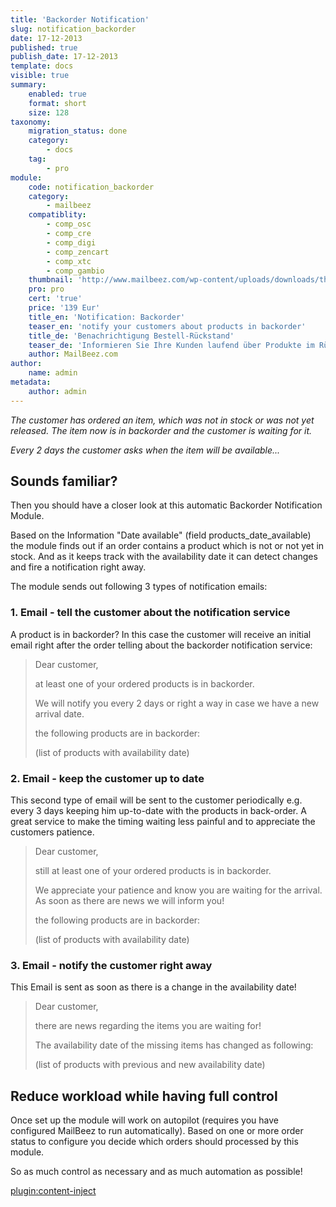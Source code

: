 ```yaml
---
title: 'Backorder Notification'
slug: notification_backorder
date: 17-12-2013
published: true
publish_date: 17-12-2013
template: docs
visible: true
summary:
    enabled: true
    format: short
    size: 128
taxonomy:
    migration_status: done
    category:
        - docs
    tag:
        - pro
module:
    code: notification_backorder
    category:
        - mailbeez
    compatiblity:
        - comp_osc
        - comp_cre
        - comp_digi
        - comp_zencart
        - comp_xtc
        - comp_gambio
    thumbnail: 'http://www.mailbeez.com/wp-content/uploads/downloads/thumbnails/2013/03/icon_32.png'
    pro: pro
    cert: 'true'
    price: '139 Eur'
    title_en: 'Notification: Backorder'
    teaser_en: 'notify your customers about products in backorder'
    title_de: 'Benachrichtigung Bestell-Rückstand'
    teaser_de: 'Informieren Sie Ihre Kunden laufend über Produkte im Rückstand'
    author: MailBeez.com
author:
    name: admin
metadata:
    author: admin
---
```


*The customer has ordered an item, which was not in stock or was not yet released. The item now is in backorder and the customer is waiting for it.*

*Every 2 days the customer asks when the item will be available...*

## Sounds familiar?

Then you should have a closer look at this automatic Backorder Notification Module.

Based on the Information "Date available" (field products\_date\_available) the module finds out if an order contains a product which is not or not yet in stock. And as it keeps track with the availability date it can detect changes and fire a notification right away.

The module sends out following 3 types of notification emails:

### 1. Email - tell the customer about the notification service

A product is in backorder? In this case the customer will receive an initial email right after the order telling about the backorder notification service:

> Dear customer,   
>   
>  at least one of your ordered products is in backorder.   
>   
>  We will notify you every 2 days or right a way in case we have a new arrival date.   
>   
>  the following products are in backorder:   
>   
>  (list of products with availability date)

### 2. Email - keep the customer up to date

This second type of email will be sent to the customer periodically e.g. every 3 days keeping him up-to-date with the products in back-order. A great service to make the timing waiting less painful and to appreciate the customers patience.

> Dear customer,   
>   
>  still at least one of your ordered products is in backorder.   
>   
>  We appreciate your patience and know you are waiting for the arrival. As soon as there are news we will inform you!   
>   
>  the following products are in backorder:   
>   
>  (list of products with availability date)

### 3. Email - notify the customer right away

This Email is sent as soon as there is a change in the availability date!

> Dear customer,   
>   
>  there are news regarding the items you are waiting for!   
>   
>  The availability date of the missing items has changed as following:   
>   
>  (list of products with previous and new availability date)

## Reduce workload while having full control

Once set up the module will work on autopilot (requires you have configured MailBeez to run automatically). Based on one or more order status to configure you decide which orders should processed by this module.

So as much control as necessary and as much automation as possible!


[plugin:content-inject](/content_blocks/pro_responsive_template)
